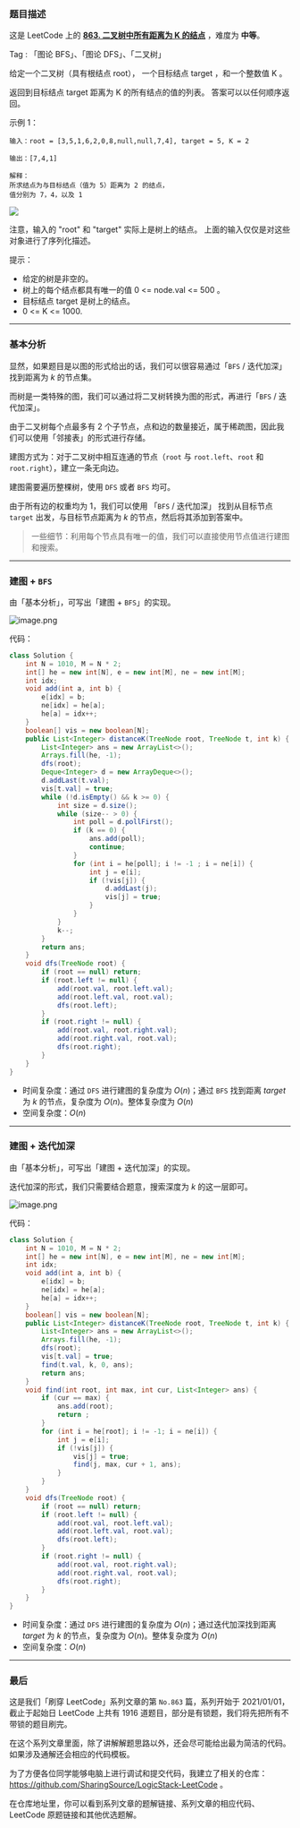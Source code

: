 ### 题目描述

这是 LeetCode 上的 **[863. 二叉树中所有距离为 K 的结点](https://leetcode-cn.com/problems/all-nodes-distance-k-in-binary-tree/solution/gong-shui-san-xie-yi-ti-shuang-jie-jian-x6hak/)** ，难度为 **中等**。

Tag : 「图论 BFS」、「图论 DFS」、「二叉树」



给定一个二叉树（具有根结点 root）， 一个目标结点 target ，和一个整数值 K 。

返回到目标结点 target 距离为 K 的所有结点的值的列表。 答案可以以任何顺序返回。


示例 1：
```
输入：root = [3,5,1,6,2,0,8,null,null,7,4], target = 5, K = 2

输出：[7,4,1]

解释：
所求结点为与目标结点（值为 5）距离为 2 的结点，
值分别为 7，4，以及 1
```
![](https://s3-lc-upload.s3.amazonaws.com/uploads/2018/06/28/sketch0.png)

注意，输入的 "root" 和 "target" 实际上是树上的结点。
上面的输入仅仅是对这些对象进行了序列化描述。

提示：
* 给定的树是非空的。
* 树上的每个结点都具有唯一的值 0 <= node.val <= 500 。
* 目标结点 target 是树上的结点。
* 0 <= K <= 1000.

---

### 基本分析

显然，如果题目是以图的形式给出的话，我们可以很容易通过「`BFS` / 迭代加深」找到距离为 $k$ 的节点集。

而树是一类特殊的图，我们可以通过将二叉树转换为图的形式，再进行「`BFS` / 迭代加深」。

由于二叉树每个点最多有 $2$ 个子节点，点和边的数量接近，属于稀疏图，因此我们可以使用「邻接表」的形式进行存储。

建图方式为：对于二叉树中相互连通的节点（`root` 与 `root.left`、`root` 和 `root.right`），建立一条无向边。

建图需要遍历整棵树，使用 `DFS` 或者 `BFS` 均可。

由于所有边的权重均为 $1$，我们可以使用 「`BFS` / 迭代加深」 找到从目标节点 `target` 出发，与目标节点距离为 $k$ 的节点，然后将其添加到答案中。

>一些细节：利用每个节点具有唯一的值，我们可以直接使用节点值进行建图和搜索。


---

### 建图 + `BFS`

由「基本分析」，可写出「建图 + `BFS`」的实现。

![image.png](https://pic.leetcode-cn.com/1627435303-JWROoB-image.png)

代码：
```java
class Solution {
    int N = 1010, M = N * 2;
    int[] he = new int[N], e = new int[M], ne = new int[M];
    int idx;
    void add(int a, int b) {
        e[idx] = b;
        ne[idx] = he[a];
        he[a] = idx++;
    }
    boolean[] vis = new boolean[N];
    public List<Integer> distanceK(TreeNode root, TreeNode t, int k) {
        List<Integer> ans = new ArrayList<>();
        Arrays.fill(he, -1);
        dfs(root);
        Deque<Integer> d = new ArrayDeque<>();
        d.addLast(t.val);
        vis[t.val] = true;
        while (!d.isEmpty() && k >= 0) {
            int size = d.size();
            while (size-- > 0) {
                int poll = d.pollFirst();
                if (k == 0) {
                    ans.add(poll);
                    continue;
                }
                for (int i = he[poll]; i != -1 ; i = ne[i]) {
                    int j = e[i];
                    if (!vis[j]) {
                        d.addLast(j);
                        vis[j] = true;
                    }
                }
            }
            k--;
        }
        return ans;
    }
    void dfs(TreeNode root) {
        if (root == null) return;
        if (root.left != null) {
            add(root.val, root.left.val);
            add(root.left.val, root.val);
            dfs(root.left);
        }
        if (root.right != null) {
            add(root.val, root.right.val);
            add(root.right.val, root.val);
            dfs(root.right);
        }
    }
}
```
* 时间复杂度：通过 `DFS` 进行建图的复杂度为 $O(n)$；通过 `BFS` 找到距离 $target$ 为 $k$ 的节点，复杂度为 $O(n)$。整体复杂度为 $O(n)$
* 空间复杂度：$O(n)$

---

### 建图 + 迭代加深

由「基本分析」，可写出「建图 + 迭代加深」的实现。

迭代加深的形式，我们只需要结合题意，搜索深度为 $k$ 的这一层即可。

![image.png](https://pic.leetcode-cn.com/1627435278-iGCsTQ-image.png)

代码：
```java
class Solution {
    int N = 1010, M = N * 2;
    int[] he = new int[N], e = new int[M], ne = new int[M];
    int idx;
    void add(int a, int b) {
        e[idx] = b;
        ne[idx] = he[a];
        he[a] = idx++;
    }
    boolean[] vis = new boolean[N];
    public List<Integer> distanceK(TreeNode root, TreeNode t, int k) {
        List<Integer> ans = new ArrayList<>();
        Arrays.fill(he, -1);
        dfs(root);
        vis[t.val] = true;
        find(t.val, k, 0, ans);
        return ans;
    }
    void find(int root, int max, int cur, List<Integer> ans) {
        if (cur == max) {
            ans.add(root);
            return ;
        }
        for (int i = he[root]; i != -1; i = ne[i]) {
            int j = e[i];
            if (!vis[j]) {
                vis[j] = true;
                find(j, max, cur + 1, ans);
            }
        }
    }
    void dfs(TreeNode root) {
        if (root == null) return;
        if (root.left != null) {
            add(root.val, root.left.val);
            add(root.left.val, root.val);
            dfs(root.left);
        }
        if (root.right != null) {
            add(root.val, root.right.val);
            add(root.right.val, root.val);
            dfs(root.right);
        }
    }
}
```
* 时间复杂度：通过 `DFS` 进行建图的复杂度为 $O(n)$；通过迭代加深找到距离 $target$ 为 $k$ 的节点，复杂度为 $O(n)$。整体复杂度为 $O(n)$
* 空间复杂度：$O(n)$


---

### 最后

这是我们「刷穿 LeetCode」系列文章的第 `No.863` 篇，系列开始于 2021/01/01，截止于起始日 LeetCode 上共有 1916 道题目，部分是有锁题，我们将先把所有不带锁的题目刷完。

在这个系列文章里面，除了讲解解题思路以外，还会尽可能给出最为简洁的代码。如果涉及通解还会相应的代码模板。

为了方便各位同学能够电脑上进行调试和提交代码，我建立了相关的仓库：https://github.com/SharingSource/LogicStack-LeetCode 。

在仓库地址里，你可以看到系列文章的题解链接、系列文章的相应代码、LeetCode 原题链接和其他优选题解。

